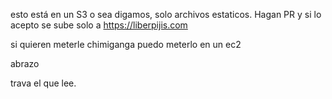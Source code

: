 esto está en un S3 o sea digamos, solo archivos estaticos. Hagan PR y si lo acepto se sube solo a https://liberpijis.com

si quieren meterle chimiganga puedo meterlo en un ec2

abrazo

trava el que lee.

